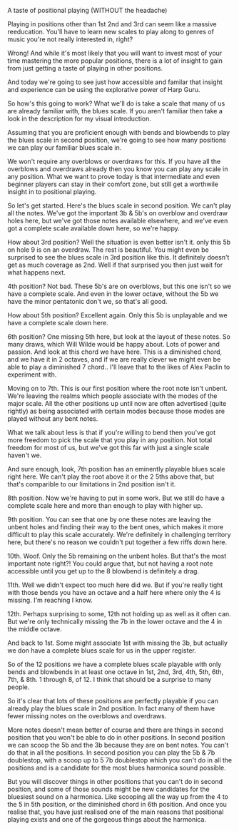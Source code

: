A taste of positional playing (WITHOUT the headache)

Playing in positions other than 1st 2nd and 3rd can seem like a massive reeducation. You'll have to learn new scales to play along to genres of music you're not really interested in, right?

Wrong! And while it's most likely that you will want to invest most of your time mastering the more popular positions, there is a lot of insight to gain from just getting a taste of playing in other positions.

And today we're going to see just how accessible and familar that insight and experience can be using the explorative power of Harp Guru.

So how's this going to work? What we'll do is take a scale that many of us are already familiar with, the blues scale. If you aren't familiar then take a look in the description for my visual introduction.

Assuming that you are proficient enough with bends and blowbends to play the blues scale in second position, we're going to see how many positions we can play our familiar blues scale in.

We won't require any overblows or overdraws for this. If you have all the overblows and overdraws already then you know you can play any scale in any position. What we want to prove today is that intermediate and even beginner players can stay in their comfort zone, but still get a worthwile insight in to positional playing.

So let's get started. Here's the blues scale in second position. We can't play all the notes. We've got the important 3b & 5b's on overblow and overdraw holes here, but we've got those notes available elsewhere, and we've even got a complete scale available down here, so we're happy.

How about 3rd position? Well the situation is even better isn't it. only this 5b on hole 9 is on an overdraw. The rest is beautiful. You might even be surprised to see the blues scale in 3rd position like this. It definitely doesn't get as much coverage as 2nd. Well if that surprised you then just wait for what happens next.

4th position? Not bad. These 5b's are on overblows, but this one isn't so we have a complete scale. And even in the lower octave, without the 5b we have the minor pentatonic don't we, so that's all good.

How about 5th position? Excellent again. Only this 5b is unplayable and we have a complete scale down here.

6th position? One missing 5th here, but look at the layout of these notes. So many draws, which Will Wilde would be happy about. Lots of power and passion. And look at this chord we have here. This is a diminished chord, and we have it in 2 octaves, and if we are really clever we might even be able to play a diminished 7 chord.. I'll leave that to the likes of Alex Paclin to experiment with.

Moving on to 7th. This is our first position where the root note isn't unbent. We're leaving the realms which people associate with the modes of the major scale. All the other positions up until now are often advertised (quite rightly) as being associated with certain modes because those modes are played without any bent notes.

What we talk about less is that if you're willing to bend then you've got more freedom to pick the scale that you play in any position. Not total freedom for most of us, but we've got this far with just a single scale haven't we.

And sure enough, look, 7th position has an eminently playable blues scale right here. We can't play the root above it or the 2 5ths above that, but that's comparible to our limitations in 2nd position isn't it.

8th position. Now we're having to put in some work. But we still do have a complete scale here and more than enough to play with higher up.

9th position. You can see that one by one these notes are leaving the unbent holes and finding their way to the bent ones, which makes it more difficult to play this scale accurately. We're definitely in challenging territory here, but there's no reason we couldn't put together a few riffs down here.

10th. Woof. Only the 5b remaining on the unbent holes. But that's the most important note right?! You could argue that, but not having a root note accessible until you get up to the 8 blowbend is definitely a drag.

11th. Well we didn't expect too much here did we. But if you're really tight with those bends you have an octave and a half here where only the 4 is missing. I'm reaching I know.

12th. Perhaps surprising to some, 12th not holding up as well as it often can. But we're only technically missing the 7b in the lower octave and the 4 in the middle octave.

And back to 1st. Some might associate 1st with missing the 3b, but actually we don have a complete blues scale for us in the upper register.

So of the 12 positions we have a complete blues scale playable with only bends and blowbends in at least one octave in 1st, 2nd, 3rd, 4th, 5th, 6th, 7th, & 8th. 1 through 8, of 12. I think that should be a surprise to many people.

So it's clear that lots of these positions are perfectly playable if you can already play the blues scale in 2nd position. In fact many of them have fewer missing notes on the overblows and overdraws.

More notes doesn't mean better of course and there are things in second position that you won't be able to do in other positions. In second position we can scoop the 5b and the 3b because they are on bent notes. You can't do that in all the positions. In second position you can play the 5b & 7b doublestop, with a scoop up to 5 7b doublestop which you can't do in all the positions and is a candidate for the most blues harmonica sound possible.

But you will discover things in other positions that you can't do in second position, and some of those sounds might be new candidates for the bluesiest sound on a harmonica. Like scooping all the way up from the 4 to the 5 in 5th position, or the diminished chord in 6th position. And once you realise that, you have just realised one of the main reasons that positional playing exists and one of the gorgeous things about the harmonica.

